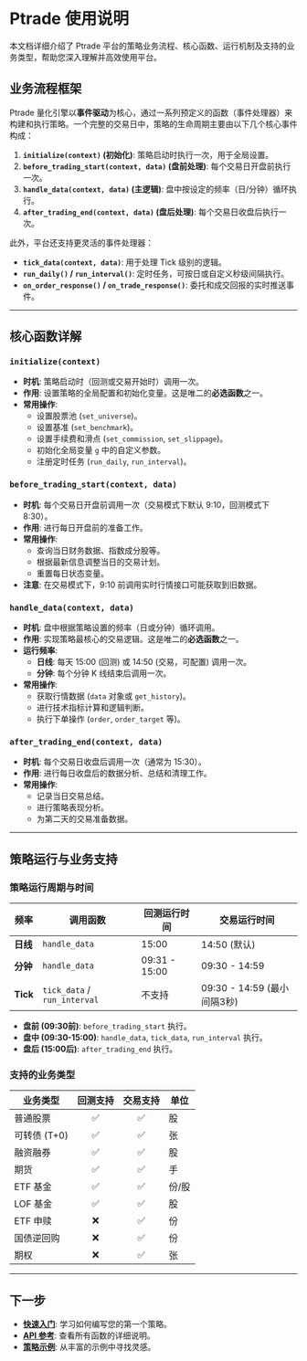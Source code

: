 # Ptrade 使用说明

本文档详细介绍了 Ptrade 平台的策略业务流程、核心函数、运行机制及支持的业务类型，帮助您深入理解并高效使用平台。

## 业务流程框架

Ptrade 量化引擎以**事件驱动**为核心，通过一系列预定义的函数（事件处理器）来构建和执行策略。一个完整的交易日中，策略的生命周期主要由以下几个核心事件构成：


1.  **`initialize(context)` (初始化)**: 策略启动时执行一次，用于全局设置。
2.  **`before_trading_start(context, data)` (盘前处理)**: 每个交易日开盘前执行一次。
3.  **`handle_data(context, data)` (主逻辑)**: 盘中按设定的频率（日/分钟）循环执行。
4.  **`after_trading_end(context, data)` (盘后处理)**: 每个交易日收盘后执行一次。

此外，平台还支持更灵活的事件处理器：
-   **`tick_data(context, data)`**: 用于处理 Tick 级别的逻辑。
-   **`run_daily()` / `run_interval()`**: 定时任务，可按日或自定义秒级间隔执行。
-   **`on_order_response()` / `on_trade_response()`**: 委托和成交回报的实时推送事件。

---

## 核心函数详解

### `initialize(context)`

-   **时机**: 策略启动时（回测或交易开始时）调用一次。
-   **作用**: 设置策略的全局配置和初始化变量。这是唯二的**必选函数**之一。
-   **常用操作**:
    -   设置股票池 (`set_universe`)。
    -   设置基准 (`set_benchmark`)。
    -   设置手续费和滑点 (`set_commission`, `set_slippage`)。
    -   初始化全局变量 `g` 中的自定义参数。
    -   注册定时任务 (`run_daily`, `run_interval`)。

### `before_trading_start(context, data)`

-   **时机**: 每个交易日开盘前调用一次（交易模式下默认 9:10，回测模式下 8:30）。
-   **作用**: 进行每日开盘前的准备工作。
-   **常用操作**:
    -   查询当日财务数据、指数成分股等。
    -   根据最新信息调整当日的交易计划。
    -   重置每日状态变量。
-   **注意**: 在交易模式下，9:10 前调用实时行情接口可能获取到旧数据。

### `handle_data(context, data)`

-   **时机**: 盘中根据策略设置的频率（日或分钟）循环调用。
-   **作用**: 实现策略最核心的交易逻辑。这是唯二的**必选函数**之一。
-   **运行频率**:
    -   **日线**: 每天 15:00 (回测) 或 14:50 (交易，可配置) 调用一次。
    -   **分钟**: 每个分钟 K 线结束后调用一次。
-   **常用操作**:
    -   获取行情数据 (`data` 对象或 `get_history`)。
    -   进行技术指标计算和逻辑判断。
    -   执行下单操作 (`order`, `order_target` 等)。

### `after_trading_end(context, data)`

-   **时机**: 每个交易日收盘后调用一次（通常为 15:30）。
-   **作用**: 进行每日收盘后的数据分析、总结和清理工作。
-   **常用操作**:
    -   记录当日交易总结。
    -   进行策略表现分析。
    -   为第二天的交易准备数据。

---

## 策略运行与业务支持

### 策略运行周期与时间

| 频率 | 调用函数 | 回测运行时间 | 交易运行时间 |
|---|---|---|---|
| **日线** | `handle_data` | 15:00 | 14:50 (默认) |
| **分钟** | `handle_data` | 09:31 - 15:00 | 09:30 - 14:59 |
| **Tick** | `tick_data` / `run_interval` | 不支持 | 09:30 - 14:59 (最小间隔3秒) |

-   **盘前 (09:30前)**: `before_trading_start` 执行。
-   **盘中 (09:30-15:00)**: `handle_data`, `tick_data`, `run_interval` 执行。
-   **盘后 (15:00后)**: `after_trading_end` 执行。

### 支持的业务类型

| 业务类型 | 回测支持 | 交易支持 | 单位 |
|---|:---:|:---:|------|
| 普通股票 | ✅ | ✅ | 股 |
| 可转债 (T+0) | ✅ | ✅ | 张 |
| 融资融券 | ✅ | ✅ | 股 |
| 期货 | ✅ | ✅ | 手 |
| ETF 基金 | ✅ | ✅ | 份/股 |
| LOF 基金 | ✅ | ✅ | 股 |
| ETF 申赎 | ❌ | ✅ | 份 |
| 国债逆回购 | ❌ | ✅ | 份 |
| 期权 | ❌ | ✅ | 张 |

---

## 下一步

-   **[快速入门](quick-start.md)**: 学习如何编写您的第一个策略。
-   **[API 参考](../api-reference/)**: 查看所有函数的详细说明。
-   **[策略示例](examples.md)**: 从丰富的示例中寻找灵感。
